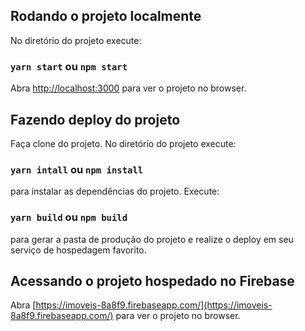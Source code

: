 
## Rodando o projeto localmente

No diretório do projeto execute:
### `yarn start` ou `npm start`

Abra [http://localhost:3000](http://localhost:3000) para ver o projeto no browser.

## Fazendo deploy do projeto

Faça clone do projeto.
No diretório do projeto execute:
### `yarn intall` ou `npm install`
para instalar as dependências do projeto.
Execute:
### `yarn build` ou `npm build`
para gerar a pasta de produção do projeto e realize o deploy em seu serviço de hospedagem favorito.

## Acessando o projeto hospedado no Firebase

Abra [https://imoveis-8a8f9.firebaseapp.com/](https://imoveis-8a8f9.firebaseapp.com/) para ver o projeto no browser.

